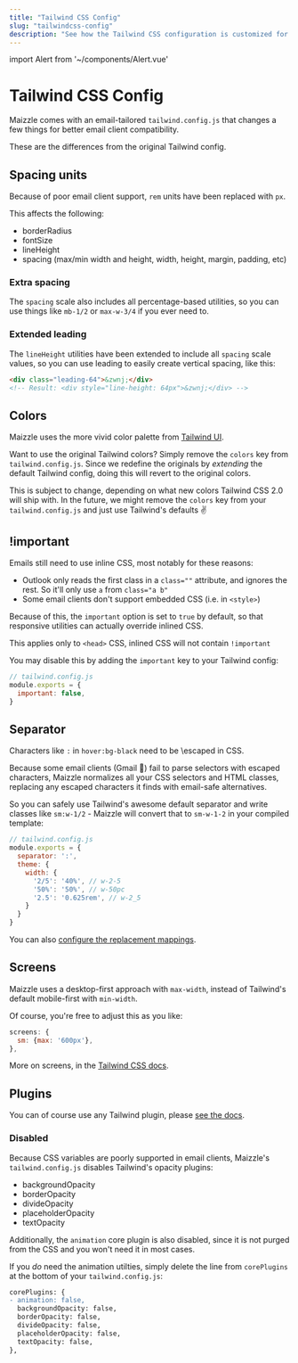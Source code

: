 ```yaml
---
title: "Tailwind CSS Config"
slug: "tailwindcss-config"
description: "See how the Tailwind CSS configuration is customized for email development in Maizzle"
---
```


import Alert from '~/components/Alert.vue'

# Tailwind CSS Config

Maizzle comes with an email-tailored `tailwind.config.js` that changes a few things for better email client compatibility.

These are the differences from the original Tailwind config.

## Spacing units

Because of poor email client support, `rem` units have been replaced with `px`.

This affects the following:

- borderRadius
- fontSize
- lineHeight
- spacing (max/min width and height, width, height, margin, padding, etc)

### Extra spacing

The `spacing` scale also includes all percentage-based utilities, so you can use things like `mb-1/2` or `max-w-3/4` if you ever need to.

### Extended leading

The `lineHeight` utilities have been extended to include all `spacing` scale values, so you can use leading to easily create vertical spacing, like this:

```html
<div class="leading-64">&zwnj;</div>
<!-- Result: <div style="line-height: 64px">&zwnj;</div> -->
```

## Colors

Maizzle uses the more vivid color palette from [Tailwind UI](https://tailwindui.com/documentation#how-tailwindcss-ui-extends-tailwind).

Want to use the original Tailwind colors? Simply remove the `colors` key from `tailwind.config.js`. Since we redefine the originals by _extending_ the default Tailwind config, doing this will revert to the original colors.

<alert>This is subject to change, depending on what new colors Tailwind CSS 2.0 will ship with. In the future, we might remove the <code>colors</code> key from your <code>tailwind.config.js</code> and just use Tailwind's defaults ✌</alert>

## !important

Emails still need to use inline CSS, most notably for these reasons:

- Outlook only reads the first class in a `class=""` attribute, and ignores the rest. 
  So it'll only use `a` from `class="a b"`
- Some email clients don't support embedded CSS (i.e. in `<style>`)

Because of this, the `important` option is set to `true` by default, so that responsive utilities can actually override inlined CSS.

<alert>This applies only to <code>&lt;head&gt;</code> CSS, inlined CSS will not contain <code>!important</code></alert>

You may disable this by adding the `important` key to your Tailwind config:

```js
// tailwind.config.js
module.exports = {
  important: false,
}
```

## Separator

Characters like `:` in `hover:bg-black` need to be \escaped in CSS. 

Because some email clients (Gmail 👀) fail to parse selectors with escaped characters, Maizzle normalizes all your CSS selectors and HTML classes, replacing any escaped characters it finds with email-safe alternatives.

So you can safely use Tailwind's awesome default separator and write classes like `sm:w-1/2` - Maizzle will convert that to `sm-w-1-2` in your compiled template:

```js
// tailwind.config.js
module.exports = {
  separator: ':',
  theme: {
    width: {
      '2/5': '40%', // w-2-5
      '50%': '50%', // w-50pc
      '2.5': '0.625rem', // w-2_5
    }
  }
}
```

You can also [configure the replacement mappings](/docs/code-cleanup#safeclassnames).

## Screens

Maizzle uses a desktop-first approach with `max-width`, instead of Tailwind's default mobile-first with `min-width`. 

Of course, you're free to adjust this as you like:

```js
screens: {
  sm: {max: '600px'},
},
```

More on screens, in the [Tailwind CSS docs](https://tailwindcss.com/docs/responsive-design).

## Plugins

You can of course use any Tailwind plugin, please [see the docs](https://tailwindcss.com/docs/configuration#plugins).

### Disabled

Because CSS variables are poorly supported in email clients, Maizzle's `tailwind.config.js` disables Tailwind's opacity plugins:

- backgroundOpacity
- borderOpacity
- divideOpacity
- placeholderOpacity
- textOpacity

Additionally, the `animation` core plugin is also disabled, since it is not purged from the CSS and you won't need it in most cases.

If you _do_ need the animation utilties, simply delete the line from `corePlugins` at the bottom of your `tailwind.config.js`:

```diff
corePlugins: {
- animation: false,
  backgroundOpacity: false,
  borderOpacity: false,
  divideOpacity: false,
  placeholderOpacity: false,
  textOpacity: false,
},
```
